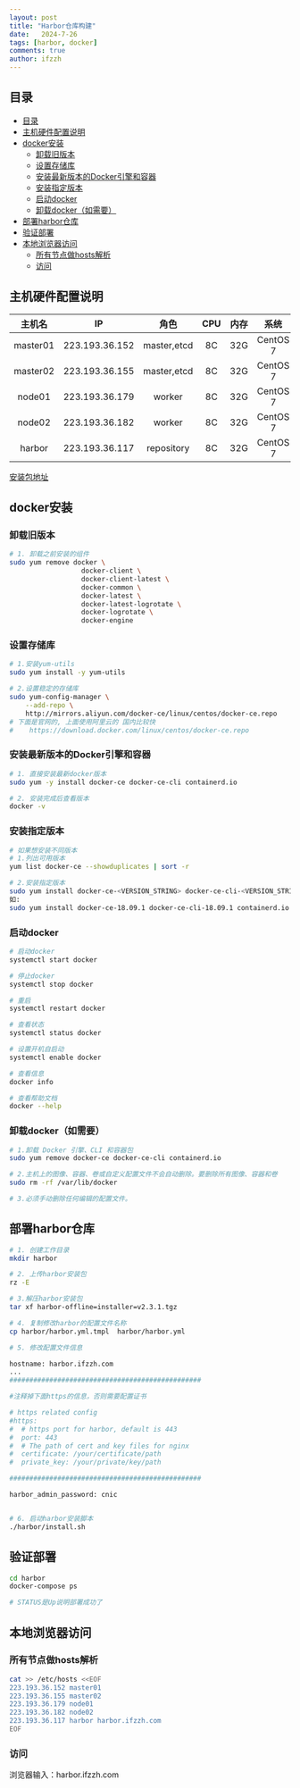 ```yaml
---
layout: post
title: "Harbor仓库构建"
date:   2024-7-26
tags: [harbor, docker]
comments: true
author: ifzzh
---
```


<!-- ###### 说明： -->

<!-- more -->


<link rel="stylesheet" type="text/css" href="../css/auto-title-number.css" />

## 目录

- [目录](#目录)
- [主机硬件配置说明](#主机硬件配置说明)
- [docker安装](#docker安装)
  - [卸载旧版本](#卸载旧版本)
  - [设置存储库](#设置存储库)
  - [安装最新版本的Docker引擎和容器](#安装最新版本的docker引擎和容器)
  - [安装指定版本](#安装指定版本)
  - [启动docker](#启动docker)
  - [卸载docker（如需要）](#卸载docker如需要)
- [部署harbor仓库](#部署harbor仓库)
- [验证部署](#验证部署)
- [本地浏览器访问](#本地浏览器访问)
  - [所有节点做hosts解析](#所有节点做hosts解析)
  - [访问](#访问)


## 主机硬件配置说明

|主机名|IP|角色|CPU|内存|系统|
|:-: | :-:|:-:|:-:|:-:|:-:|
|master01|223.193.36.152|master,etcd|8C|32G|CentOS 7|
|master02|223.193.36.155|master,etcd|8C|32G|CentOS 7|
|node01|223.193.36.179|worker|8C|32G|CentOS 7|
|node02|223.193.36.182|worker|8C|32G|CentOS 7|
|harbor|223.193.36.117|repository|8C|32G|CentOS 7|


<!-- 
## 配置主机

### 主机名
```bash
# master01
hostnamectl set-hostname master01
# 以此类推
```

### 配置为静态IP地址

### 主机名与IP地址解析
在`/etc/hosts`中加入
```bash
223.193.36.152 master01
223.193.36.155 master02
223.193.36.179 node01
223.193.36.182 node02
```

### 关闭防火墙
```bash
# 检查方法
firewall-cmd --state

# 关闭方法
systemctl stop firewalld

# 加上开机禁用
systemctl disable --now firewalld
```

### 关闭SELinux

```bash
# 检查
sestatus

# 关闭方法：打开config文件，修改为disabled
sudo nano /etc/selinux/config

# 修改SELinux配置后需要重启操作系统
reboot
```

### 时间同步配置
```bash
# 编写同步规则
crontab -e
0 */1 * * * ntptable time1.aliyun.com

# 现在先同步一次
ntpdate time1.aliyun.com
```
### 升级操作系统内核
```bash
# 导入elrepo gpg key
rpm --import https://www.elrepo.org/RPM-GPG-KEY-elrepo.org

# 安装elrepo YUM源仓库
sudo yum -y install https://www.elrepo.org/elrepo-release-7.el7.elrepo.noarch.rpm

# 安装kernel-ml版本，ml为长期稳定版本，lt为长期维护版本
yum --enablerepo="elrepo-kernel" -y install kernel-lt.x86_64

# 设置grub2默认引导为0
grub2-set-default 0

# 重新生成grub2引导文件
grub2-mkconfig -o /boot/grub2/grub.cfg

# 更新后，需要重启，使用升级的内核生效
reboot
``` -->


 
[安装包地址](https://pan.baidu.com/s/1PP0aGw4QdO0DdOvmddisXQ?pwd=nhht)

## docker安装

### 卸载旧版本

```bash
# 1. 卸载之前安装的组件
sudo yum remove docker \
                  docker-client \
                  docker-client-latest \
                  docker-common \
                  docker-latest \
                  docker-latest-logrotate \
                  docker-logrotate \
                  docker-engine

```

### 设置存储库
```bash
# 1.安装yum-utils
sudo yum install -y yum-utils

# 2.设置稳定的存储库
sudo yum-config-manager \
    --add-repo \
    http://mirrors.aliyun.com/docker-ce/linux/centos/docker-ce.repo
# 下面是官网的, 上面使用阿里云的 国内比较快
#    https://download.docker.com/linux/centos/docker-ce.repo
```

### 安装最新版本的Docker引擎和容器

```bash
# 1. 直接安装最新docker版本
sudo yum -y install docker-ce docker-ce-cli containerd.io

# 2. 安装完成后查看版本
docker -v
```

### 安装指定版本
```bash
# 如果想安装不同版本
# 1.列出可用版本
yum list docker-ce --showduplicates | sort -r

# 2.安装指定版本
sudo yum install docker-ce-<VERSION_STRING> docker-ce-cli-<VERSION_STRING> containerd.io
如:
sudo yum install docker-ce-18.09.1 docker-ce-cli-18.09.1 containerd.io

```

### 启动docker
```bash
# 启动docker
systemctl start docker

# 停止docker
systemctl stop docker

# 重启
systemctl restart docker

# 查看状态
systemctl status docker

# 设置开机自启动
systemctl enable docker

# 查看信息
docker info

# 查看帮助文档
docker --help
```
### 卸载docker（如需要）
```bash
# 1.卸载 Docker 引擎、CLI 和容器包
sudo yum remove docker-ce docker-ce-cli containerd.io

# 2.主机上的图像、容器、卷或自定义配置文件不会自动删除。要删除所有图像、容器和卷
sudo rm -rf /var/lib/docker

# 3.必须手动删除任何编辑的配置文件。
```





## 部署harbor仓库

```bash
# 1. 创建工作目录
mkdir harbor

# 2. 上传harbor安装包
rz -E

# 3.解压harbor安装包
tar xf harbor-offline=installer=v2.3.1.tgz

# 4. 复制修改harbor的配置文件名称
cp harbor/harbor.yml.tmpl  harbor/harbor.yml

# 5. 修改配置文件信息

hostname: harbor.ifzzh.com
...
################################################

#注释掉下面https的信息，否则需要配置证书

# https related config
#https:
#  # https port for harbor, default is 443
#  port: 443
#  # The path of cert and key files for nginx
#  certificate: /your/certificate/path
#  private_key: /your/private/key/path

################################################

harbor_admin_password: cnic


# 6. 启动harbor安装脚本
./harbor/install.sh
```

## 验证部署
```bash
cd harbor
docker-compose ps

# STATUS是Up说明部署成功了
```

## 本地浏览器访问

### 所有节点做hosts解析

```bash
cat >> /etc/hosts <<EOF
223.193.36.152 master01
223.193.36.155 master02
223.193.36.179 node01
223.193.36.182 node02
223.193.36.117 harbor harbor.ifzzh.com
EOF
```

### 访问
浏览器输入：harbor.ifzzh.com
